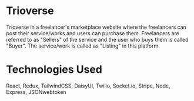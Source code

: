 # Trioverse
Trioverse in a freelancer's marketplace website where the freelancers can post their service/works and users can purchase them. Freelancers are referred to as "Sellers" of the service and the user who buys them is called "Buyer". The service/work is called as "Listing" in this platform.

# Technologies Used
React, Redux, TailwindCSS, DaisyUI, Twilio, Socket.io, Stripe, Node, Express, JSONwebtoken
